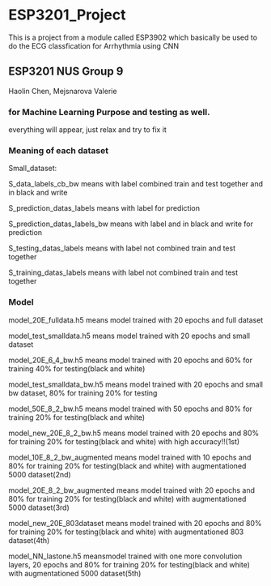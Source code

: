 # ESP3201_Project

This is a project from a module called ESP3902 which basically be used to do the ECG classfication for Arrhythmia using CNN

## ESP3201 NUS Group 9

Haolin Chen, Mejsnarova Valerie

### for Machine Learning Purpose and testing as well.

everything will appear, just relax and try to fix it

### Meaning of each dataset

Small_dataset:

S_data_labels_cb_bw means with label combined train and test together
and in black and write

S_prediction_datas_labels means with label for prediction

S_prediction_datas_labels_bw means with label and in black and write for prediction

S_testing_datas_labels means with label not combined train and test together

S_training_datas_labels means with label not combined train and test together

### Model

model_20E_fulldata.h5 means model trained with 20 epochs and full dataset

model_test_smalldata.h5 means model trained with 20 epochs and small dataset

model_20E_6_4_bw.h5 means model trained with 20 epochs and 60% for training 40% for testing(black and white)

model_test_smalldata_bw.h5 means model trained with 20 epochs and small bw dataset, 80% for training 20% for testing

model_50E_8_2_bw.h5 means model trained with 50 epochs and 80% for training 20% for testing(black and white)

model_new_20E_8_2_bw.h5 means model trained with 20 epochs and 80% for training 20% for testing(black and white) with high accuracy!!(1st)

model_10E_8_2_bw_augmented means model trained with 10 epochs and 80% for training 20% for testing(black and white) with augmentationed 5000 dataset(2nd)

model_20E_8_2_bw_augmented means model trained with 20 epochs and 80% for training 20% for testing(black and white) with augmentationed 5000 dataset(3rd)

model_new_20E_803dataset means model trained with 20 epochs and 80% for training 20% for testing(black and white) with augmentationed 803 dataset(4th)

model_NN_lastone.h5 meansmodel trained with one more convolution layers, 20 epochs and 80% for training 20% for testing(black and white) with augmentationed 5000 dataset(5th)
